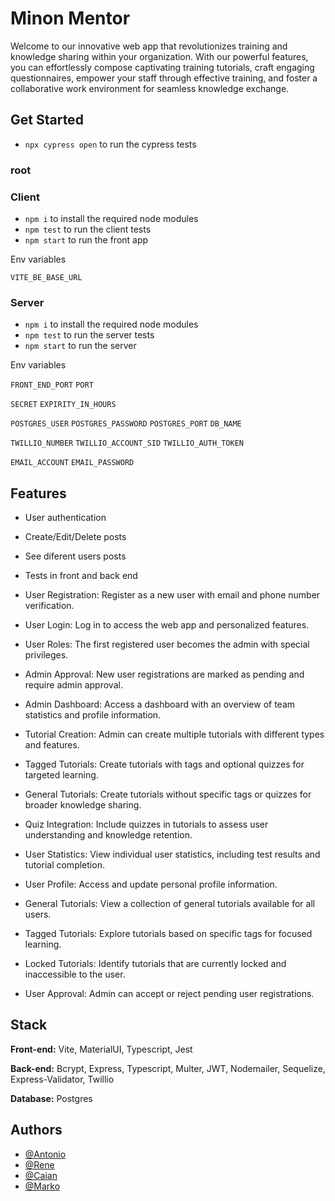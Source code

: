 
# Minon Mentor
Welcome to our innovative web app that revolutionizes training and knowledge sharing within your organization. With our powerful features, you can effortlessly compose captivating training tutorials, craft engaging questionnaires, empower your staff through effective training, and foster a collaborative work environment for seamless knowledge exchange.


## Get Started
- ```npx cypress open``` to run the cypress tests

### root

### Client
- ```npm i``` to install the required node modules
- ```npm test``` to run the client tests
- ```npm start``` to run the front app

Env variables

`VITE_BE_BASE_URL`


### Server
- ```npm i``` to install the required node modules
- ```npm test``` to run the server tests
- ```npm start``` to run the server

Env variables

`FRONT_END_PORT` `PORT`

`SECRET` `EXPIRITY_IN_HOURS`

`POSTGRES_USER` `POSTGRES_PASSWORD` `POSTGRES_PORT` `DB_NAME`

`TWILLIO_NUMBER` `TWILLIO_ACCOUNT_SID` `TWILLIO_AUTH_TOKEN`

`EMAIL_ACCOUNT` `EMAIL_PASSWORD`
## Features

- User authentication
- Create/Edit/Delete posts
- See diferent users posts
- Tests in front and back end

- User Registration: Register as a new user with email and phone number verification.
- User Login: Log in to access the web app and personalized features.
- User Roles: The first registered user becomes the admin with special privileges.
- Admin Approval: New user registrations are marked as pending and require admin approval.
- Admin Dashboard: Access a dashboard with an overview of team statistics and profile information.
- Tutorial Creation: Admin can create multiple tutorials with different types and features.
- Tagged Tutorials: Create tutorials with tags and optional quizzes for targeted learning.
- General Tutorials: Create tutorials without specific tags or quizzes for broader knowledge sharing.
- Quiz Integration: Include quizzes in tutorials to assess user understanding and knowledge retention.
- User Statistics: View individual user statistics, including test results and tutorial completion.
- User Profile: Access and update personal profile information.
- General Tutorials: View a collection of general tutorials available for all users.
- Tagged Tutorials: Explore tutorials based on specific tags for focused learning.
- Locked Tutorials: Identify tutorials that are currently locked and inaccessible to the user.
- User Approval: Admin can accept or reject pending user registrations.
## Stack

**Front-end:** Vite, MaterialUI, Typescript, Jest

**Back-end:** Bcrypt, Express, Typescript, Multer, JWT, Nodemailer, Sequelize, Express-Validator, Twillio

**Database:** Postgres

## Authors

- [@Antonio](https://github.com/AntonioSilvaVaz)
- [@Rene](https://github.com/ReneCodes)
- [@Caian](https://github.com/CaianKeyes)
- [@Marko](https://github.com/markogra)

